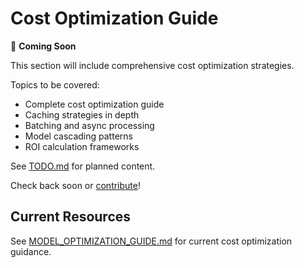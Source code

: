 # Cost Optimization Guide

🚧 **Coming Soon**

This section will include comprehensive cost optimization strategies.

Topics to be covered:
- Complete cost optimization guide
- Caching strategies in depth
- Batching and async processing
- Model cascading patterns
- ROI calculation frameworks

See [TODO.md](../TODO.md) for planned content.

Check back soon or [contribute](../CONTRIBUTING.md)!

## Current Resources

See [MODEL_OPTIMIZATION_GUIDE.md](../MODEL_OPTIMIZATION_GUIDE.md#cost-optimization-strategies) for current cost optimization guidance.
